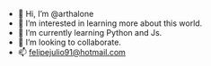 - 👋 Hi, I’m @arthalone
- 👀 I’m interested in learning more about this world.
- 🌱 I’m currently learning Python and Js.
- 💞️ I’m looking to collaborate. 
- 📫 felipejulio91@hotmail.com

<!---
arthalone/arthalone is a ✨ special ✨ repository because its `README.md` (this file) appears on your GitHub profile.
You can click the Preview link to take a look at your changes.
--->

